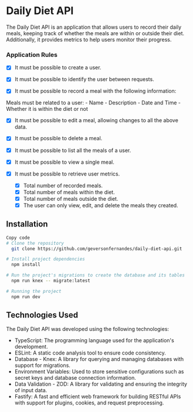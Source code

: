 # Daily Diet API
The Daily Diet API is an application that allows users to record their daily meals, keeping track of whether the meals are within or outside their diet. Additionally, it provides metrics to help users monitor their progress.

### Application Rules
- [x] It must be possible to create a user.

- [x] It must be possible to identify the user between requests.

- [x] It must be possible to record a meal with the following information:

Meals must be related to a user:
    - Name
    - Description
    - Date and Time
    - Whether it is within the diet or not

- [x] It must be possible to edit a meal, allowing changes to all the above data.

- [x] It must be possible to delete a meal.

- [x] It must be possible to list all the meals of a user.

- [x] It must be possible to view a single meal.

- [x] It must be possible to retrieve user metrics.

    - [x] Total number of recorded meals.
    - [x] Total number of meals within the diet.
    - [x] Total number of meals outside the diet.
    - [x] The user can only view, edit, and delete the meals they created.

## Installation
```bash
Copy code
# Clone the repository
  git clone https://github.com/geversonfernandes/daily-diet-api.git

# Install project dependencies
  npm install

# Run the project's migrations to create the database and its tables
  npm run knex -- migrate:latest

# Running the project
  npm run dev
```

## Technologies Used
The Daily Diet API was developed using the following technologies:

- TypeScript: The programming language used for the application's development.
- ESLint: A static code analysis tool to ensure code consistency.
- Database - Knex: A library for querying and managing databases with support for migrations.
- Environment Variables: Used to store sensitive configurations such as secret keys and database connection information.
- Data Validation - ZOD: A library for validating and ensuring the integrity of input data.
- Fastify: A fast and efficient web framework for building RESTful APIs with support for plugins, cookies, and request preprocessing.